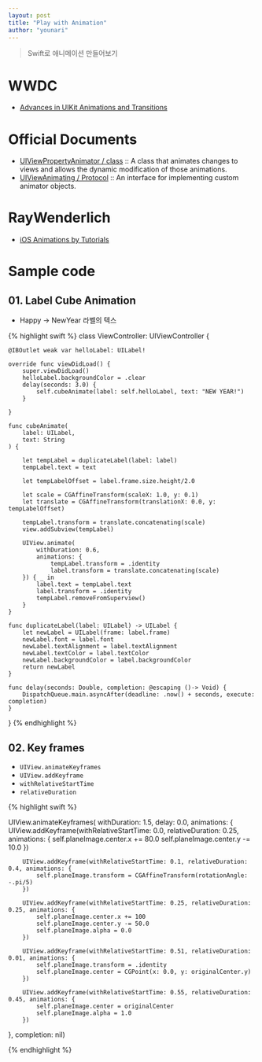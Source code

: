 ```yaml
---
layout: post
title: "Play with Animation"
author: "younari"
---
```


> Swift로 애니메이션 만들어보기

# WWDC
- [Advances in UIKit Animations and Transitions](https://developer.apple.com/videos/play/wwdc2016/216/)

# Official Documents
- [UIViewPropertyAnimator / class](https://developer.apple.com/documentation/uikit/uiviewpropertyanimator) :: A class that animates changes to views and allows the dynamic modification of those animations.
- [UIViewAnimating / Protocol](https://developer.apple.com/documentation/uikit/uiviewanimating) :: An interface for implementing custom animator objects.

# RayWenderlich
- [iOS Animations by Tutorials](https://store.raywenderlich.com/products/ios-animations-by-tutorials)


# Sample code

## 01. Label Cube Animation
- Happy -> NewYear 라벨의 텍스

{% highlight swift %}
class ViewController: UIViewController {

    @IBOutlet weak var helloLabel: UILabel!
    
    override func viewDidLoad() {
        super.viewDidLoad()
        helloLabel.backgroundColor = .clear
        delay(seconds: 3.0) {
            self.cubeAnimate(label: self.helloLabel, text: "NEW YEAR!")
        }
        
    }
    
    func cubeAnimate(
        label: UILabel,
        text: String
    ) {
        
        let tempLabel = duplicateLabel(label: label)
        tempLabel.text = text
        
        let tempLabelOffset = label.frame.size.height/2.0
        
        let scale = CGAffineTransform(scaleX: 1.0, y: 0.1)
        let translate = CGAffineTransform(translationX: 0.0, y: tempLabelOffset)
        
        tempLabel.transform = translate.concatenating(scale)
        view.addSubview(tempLabel)
        
        UIView.animate(
            withDuration: 0.6,
            animations: {
                tempLabel.transform = .identity
                label.transform = translate.concatenating(scale)
        }) { _ in
            label.text = tempLabel.text
            label.transform = .identity
            tempLabel.removeFromSuperview()
        }
    }
    
    func duplicateLabel(label: UILabel) -> UILabel {
        let newLabel = UILabel(frame: label.frame)
        newLabel.font = label.font
        newLabel.textAlignment = label.textAlignment
        newLabel.textColor = label.textColor
        newLabel.backgroundColor = label.backgroundColor
        return newLabel
    }
    
    func delay(seconds: Double, completion: @escaping ()-> Void) {
        DispatchQueue.main.asyncAfter(deadline: .now() + seconds, execute: completion)
    }
    
}
{% endhighlight %}


## 02. Key frames

- `UIView.animateKeyframes`
- `UIView.addKeyframe`
- `withRelativeStartTime`
- `relativeDuration`


{% highlight swift %}

UIView.animateKeyframes(
    withDuration: 1.5,
    delay: 0.0,
    animations: {
        UIView.addKeyframe(withRelativeStartTime: 0.0, relativeDuration: 0.25, animations: {
            self.planeImage.center.x += 80.0
            self.planeImage.center.y -= 10.0
        })
        
        UIView.addKeyframe(withRelativeStartTime: 0.1, relativeDuration: 0.4, animations: {
            self.planeImage.transform = CGAffineTransform(rotationAngle: -.pi/5)
        })
        
        UIView.addKeyframe(withRelativeStartTime: 0.25, relativeDuration: 0.25, animations: {
            self.planeImage.center.x += 100
            self.planeImage.center.y -= 50.0
            self.planeImage.alpha = 0.0
        })
        
        UIView.addKeyframe(withRelativeStartTime: 0.51, relativeDuration: 0.01, animations: {
            self.planeImage.transform = .identity
            self.planeImage.center = CGPoint(x: 0.0, y: originalCenter.y)
        })
        
        UIView.addKeyframe(withRelativeStartTime: 0.55, relativeDuration: 0.45, animations: {
            self.planeImage.center = originalCenter
            self.planeImage.alpha = 1.0
        })
        
},
    completion: nil)
    
{% endhighlight %}
